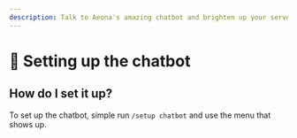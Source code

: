 ```yaml
---
description: Talk to Aeona's amazing chatbot and brighten up your server!
---
```


# 🤖 Setting up the chatbot

## How do I set it up?

To set up the chatbot, simple run `/setup chatbot` and use the menu that shows up.

<figure><img src="https://media.discordapp.net/attachments/1034710126675898389/1076114183353008208/image.png" alt=""><figcaption></figcaption></figure>
